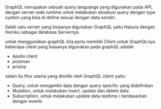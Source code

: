 GraphQL merupakan sebuah query languange yang digunakan pada API, dengan server-side runtime untuk melakukan eksekusi query dengan type system yang bisa di define sesuai dengan data sendiri.

Salah satu server yang biasanya digunakan GraphQL yaitu Hasura dengan Heroku sebagai database Servernya

untuk menggunakan graphQL kita perlu memiliki Client untuk GraphQLnya. beberapa client yang biasanya digunakan pada graphQL adalah 
- Apollo client
- postman
- prisma

selain itu fitur utama yang dimiliki oleh GraphQL client yaitu:

- Query, untuk mengambil data dengan query specific yang didefinikan
- Mutation, untuk melakukan insert, update dan delete data
- Subscription, untuk melakukan update data realtime / berdasarkan dengan events